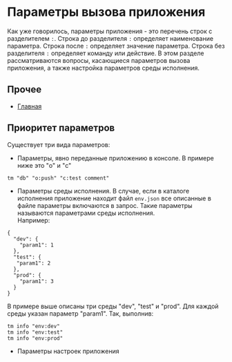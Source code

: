 # Параметры вызова приложения
Как уже говорилось, параметры приложения - это перечень строк с разделителем `:`. Строка до разделителя `:` определяет 
наименование параметра. Строка после `:` определяет значение параметра. Строка без разделителя `:` определяет 
команду или действие. В этом разделе рассматриваются вопросы, касающиеся параметров вызова приложения, а также настройка 
параметров среды исполнения.
## Прочее
* [Главная](README.md)
## Приоритет параметров
Существует три вида параметров:   
* Параметры, явно переданные приложению в консоле. В примере ниже это "o" и "c" 
```
tm "db" "o:push" "c:test comment"
```
* Параметры среды исполнения. В случае, если в каталоге исполнения приложение находит файл `env.json` все описанные 
в файле параметры включаются в запрос. Такие параметры называются параметрами среды исполнения.   
Например:     
```
{
  "dev": {   
    "param1": 1
  },
  "test": {
   "param1": 2
  },
  "prod": {
    "param1": 3
  }
}
```

В примере выше описаны три среды "dev", "test" и "prod". Для каждой среды указан параметр "param1". Так, выполнив:   
```
tm info "env:dev"
tm info "env:test"
tm info "env:prod" 
```
* Параметры настроек приложения
  